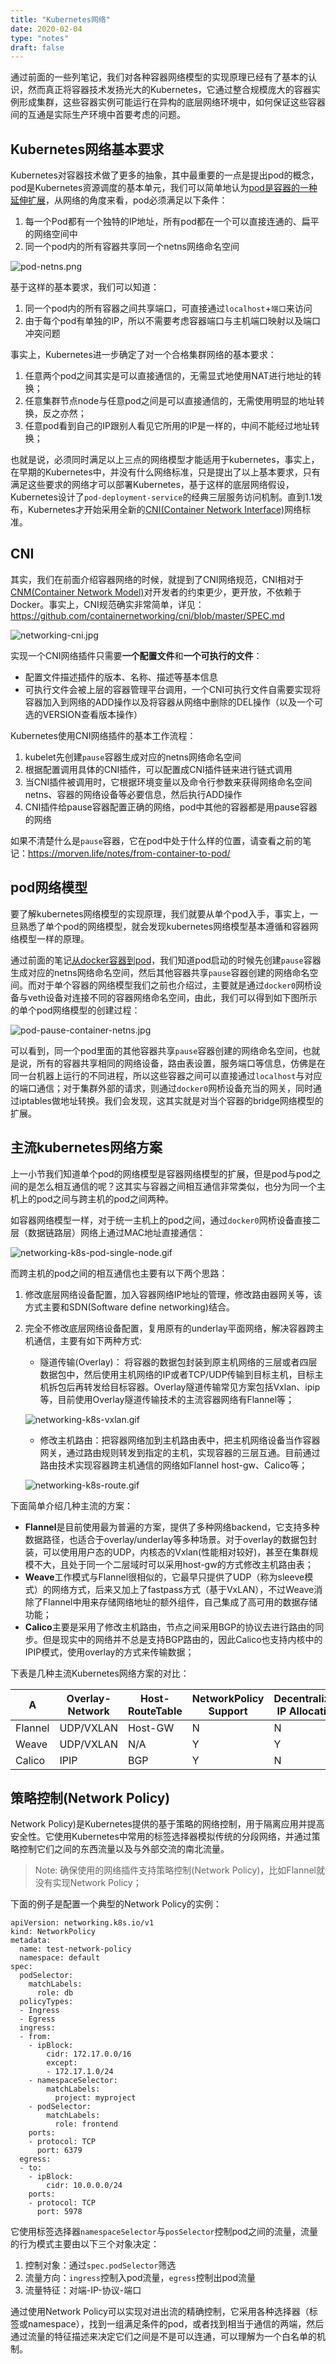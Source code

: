 ```yaml
---
title: "Kubernetes网络"
date: 2020-02-04
type: "notes"
draft: false
---
```


通过前面的一些列笔记，我们对各种容器网络模型的实现原理已经有了基本的认识，然而真正将容器技术发扬光大的Kubernetes，它通过整合规模庞大的容器实例形成集群，这些容器实例可能运行在异构的底层网络环境中，如何保证这些容器间的互通是实际生产环境中首要考虑的问题。

## Kubernetes网络基本要求

Kubernetes对容器技术做了更多的抽象，其中最重要的一点是提出pod的概念，pod是Kubernetes资源调度的基本单元，我们可以简单地认为[pod是容器的一种延伸扩展](https://morven.life/notes/from-container-to-pod/)，从网络的角度来看，pod必须满足以下条件：

1. 每一个Pod都有一个独特的IP地址，所有pod都在一个可以直接连通的、扁平的网络空间中
2. 同一个pod内的所有容器共享同一个netns网络命名空间

![pod-netns.png](https://i.loli.net/2020/02/06/qjRy3SpGvOfxWIA.png)

基于这样的基本要求，我们可以知道：

1. 同一个pod内的所有容器之间共享端口，可直接通过`localhost`+`端口`来访问
2. 由于每个pod有单独的IP，所以不需要考虑容器端口与主机端口映射以及端口冲突问题

事实上，Kubernetes进一步确定了对一个合格集群网络的基本要求：

1. 任意两个pod之间其实是可以直接通信的，无需显式地使用NAT进行地址的转换；
2. 任意集群节点node与任意pod之间是可以直接通信的，无需使用明显的地址转换，反之亦然；
3. 任意pod看到自己的IP跟别人看见它所用的IP是一样的，中间不能经过地址转换；

也就是说，必须同时满足以上三点的网络模型才能适用于kubernetes，事实上，在早期的Kubernetes中，并没有什么网络标准，只是提出了以上基本要求，只有满足这些要求的网络才可以部署Kubernetes，基于这样的底层网络假设，Kubernetes设计了`pod-deployment-service`的经典三层服务访问机制。直到1.1发布，Kubernetes才开始采用全新的[CNI(Container Network Interface)](https://github.com/containernetworking/cni)网络标准。

## CNI

其实，我们在前面介绍容器网络的时候，就提到了CNI网络规范，CNI相对于[CNM(Container Network Model)](https://github.com/docker/libnetwork/blob/master/docs/design.md)对开发者的约束更少，更开放，不依赖于Docker。事实上，CNI规范确实非常简单，详见：https://github.com/containernetworking/cni/blob/master/SPEC.md

![networking-cni.jpg](https://i.loli.net/2020/02/04/Iz3AwFR6lPdbcmp.jpg)

实现一个CNI网络插件只需要**一个配置文件**和**一个可执行的文件**：

- 配置文件描述插件的版本、名称、描述等基本信息
- 可执行文件会被上层的容器管理平台调用，一个CNI可执行文件自需要实现将容器加入到网络的ADD操作以及将容器从网络中删除的DEL操作（以及一个可选的VERSION查看版本操作）

Kubernetes使用CNI网络插件的基本工作流程：

1. kubelet先创建`pause`容器生成对应的netns网络命名空间
2. 根据配置调用具体的CNI插件，可以配置成CNI插件链来进行链式调用
3. 当CNI插件被调用时，它根据环境变量以及命令行参数来获得网络命名空间netns、容器的网络设备等必要信息，然后执行ADD操作
4. CNI插件给pause容器配置正确的网络，pod中其他的容器都是用pause容器的网络

如果不清楚什么是`pause`容器，它在pod中处于什么样的位置，请查看之前的笔记：https://morven.life/notes/from-container-to-pod/

## pod网络模型

要了解kubernetes网络模型的实现原理，我们就要从单个pod入手，事实上，一旦熟悉了单个pod的网络模型，就会发现kubernetes网络模型基本遵循和容器网络模型一样的原理。

通过前面的笔记[从docker容器到pod](https://morven.life/notes/from-container-to-pod/)，我们知道pod启动的时候先创建`pause`容器生成对应的netns网络命名空间，然后其他容器共享`pause`容器创建的网络命名空间。而对于单个容器的网络模型我们之前也介绍过，主要就是通过`docker0`网桥设备与veth设备对连接不同的容器网络命名空间，由此，我们可以得到如下图所示的单个pod网络模型的创建过程：

![pod-pause-container-netns.jpg](https://i.loli.net/2020/02/06/oCnKZ1SrV3Fjpzx.jpg)

可以看到，同一个pod里面的其他容器共享`pause`容器创建的网络命名空间，也就是说，所有的容器共享相同的网络设备，路由表设置，服务端口等信息，仿佛是在同一台机器上运行的不同进程，所以这些容器之间可以直接通过`localhost`与对应的端口通信；对于集群外部的请求，则通过`docker0`网桥设备充当的网关，同时通过iptables做地址转换。我们会发现，这其实就是对当个容器的bridge网络模型的扩展。

## 主流kubernetes网络方案

上一小节我们知道单个pod的网络模型是容器网络模型的扩展，但是pod与pod之间的是怎么相互通信的呢？这其实与容器之间相互通信非常类似，也分为同一个主机上的pod之间与跨主机的pod之间两种。

如容器网络模型一样，对于统一主机上的pod之间，通过`docker0`网桥设备直接二层（数据链路层）网络上通过MAC地址直接通信：

![networking-k8s-pod-single-node.gif](https://i.loli.net/2020/02/06/GHx9uAwfB1gIZby.gif)

而跨主机的pod之间的相互通信也主要有以下两个思路：

1. 修改底层网络设备配置，加入容器网络IP地址的管理，修改路由器网关等，该方式主要和SDN(Software define networking)结合。
2. 完全不修改底层网络设备配置，复用原有的underlay平面网络，解决容器跨主机通信，主要有如下两种方式:

   - 隧道传输(Overlay)： 将容器的数据包封装到原主机网络的三层或者四层数据包中，然后使用主机网络的IP或者TCP/UDP传输到目标主机，目标主机拆包后再转发给目标容器。Overlay隧道传输常见方案包括Vxlan、ipip等，目前使用Overlay隧道传输技术的主流容器网络有Flannel等；
   
   ![networking-k8s-vxlan.gif](https://i.loli.net/2020/02/06/U4hore5AYECQSpW.gif)

   - 修改主机路由：把容器网络加到主机路由表中，把主机网络设备当作容器网关，通过路由规则转发到指定的主机，实现容器的三层互通。目前通过路由技术实现容器跨主机通信的网络如Flannel host-gw、Calico等；

   ![networking-k8s-route.gif](https://i.loli.net/2020/02/06/tl49uMmabT2fXpd.gif)

下面简单介绍几种主流的方案：

- **Flannel**是目前使用最为普遍的方案，提供了多种网络backend，它支持多种数据路径，也适合于overlay/underlay等多种场景。对于overlay的数据包封装，可以使用用户态的UDP，内核态的Vxlan(性能相对较好)，甚至在集群规模不大，且处于同一个二层域时可以采用host-gw的方式修改主机路由表；
- **Weave**工作模式与Flannel很相似的，它最早只提供了UDP（称为sleeve模式）的网络方式，后来又加上了fastpass方式（基于VxLAN），不过Weave消除了Flannel中用来存储网络地址的额外组件，自己集成了高可用的数据存储功能；
- **Calico**主要是采用了修改主机路由，节点之间采用BGP的协议去进行路由的同步。但是现实中的网络并不总是支持BGP路由的，因此Calico也支持内核中的IPIP模式，使用overlay的方式来传输数据；

下表是几种主流Kubernetes网络方案的对比：

| A | Overlay-Network | Host-RouteTable | NetworkPolicy Support | Decentralized IP Allocation |
| -- | --- | --- | --- | --- |
| Flannel | UDP/VXLAN | Host-GW | N | N |
| Weave  | UDP/VXLAN | N/A | Y | Y |
| Calico | IPIP | BGP | Y | N |

## 策略控制(Network Policy)

Network Policy)是Kubernetes提供的基于策略的网络控制，用于隔离应用并提高安全性。它使用Kubernetes中常用的标签选择器模拟传统的分段网络，并通过策略控制它们之间的东西流量以及与外部交流的南北流量。

> Note: 确保使用的网络插件支持策略控制(Network Policy)，比如Flannel就没有实现Network Policy；

下面的例子是配置一个典型的Network Policy的实例：

```
apiVersion: networking.k8s.io/v1
kind: NetworkPolicy
metadata:
  name: test-network-policy
  namespace: default
spec:
  podSelector:
    matchLabels:
      role: db
  policyTypes:
  - Ingress
  - Egress
  ingress:
  - from:
    - ipBlock:
        cidr: 172.17.0.0/16
        except:
        - 172.17.1.0/24
    - namespaceSelector:
        matchLabels:
          project: myproject
    - podSelector:
        matchLabels:
          role: frontend
    ports:
    - protocol: TCP
      port: 6379
  egress:
  - to:
    - ipBlock:
        cidr: 10.0.0.0/24
    ports:
    - protocol: TCP
      port: 5978
```

它使用标签选择器`namespaceSelector`与`posSelector`控制pod之间的流量，流量的行为模式主要由以下三个对象决定：

1. 控制对象：通过`spec.podSelector`筛选
2. 流量方向：`ingress`控制入pod流量，`egress`控制出pod流量
3. 流量特征：对端-IP-协议-端口

通过使用Network Policy可以实现对进出流的精确控制，它采用各种选择器（标签或namespace），找到一组满足条件的pod，或者找到相当于通信的两端，然后通过流量的特征描述来决定它们之间是不是可以连通，可以理解为一个白名单的机制。
